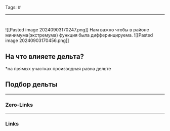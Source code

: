 Tags: #
____
#
![[Pasted image 20240903170247.png]]
Нам важно чтобы в районе минимума(экстремума) функция была дифферинцируема.
![[Pasted image 20240903170456.png]]
## На что влияете дельта?
*на прямых участках производная равна дельте
## Подбор дельты



____
### Zero-Links

____
### Links